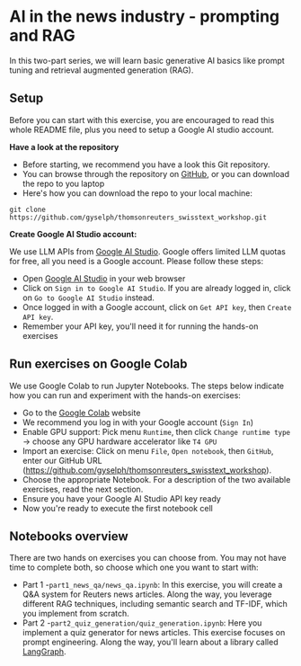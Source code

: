 # AI in the news industry - prompting and RAG

In this two-part series, we will learn basic generative AI basics like prompt tuning and retrieval
augmented generation (RAG).

## Setup

Before you can start with this exercise, you are encouraged to read this whole README file, plus you need to setup a Google AI studio account.

**Have a look at the repository**

- Before starting, we recommend you have a look this Git repository.
- You can browse through the repository on [GitHub](https://github.com/gyselph/thomsonreuters_swisstext_workshop), or you can download the repo to you laptop
- Here's how you can download the repo to your local machine:
```
git clone https://github.com/gyselph/thomsonreuters_swisstext_workshop.git
```

**Create Google AI Studio account:**

We use LLM APIs from [Google AI Studio](https://aistudio.google.com/). Google offers limited LLM quotas for free, all you need is a Google account. Please follow these steps:
- Open [Google AI Studio](https://aistudio.google.com/welcome) in your web browser
- Click on ``Sign in to Google AI Studio``. If you are already logged in, click on ``Go to Google AI Studio`` instead.
- Once logged in with a Google account, click on ``Get API key``, then ``Create API key``.
- Remember your API key, you'll need it for running the hands-on exercises

## Run exercises on Google Colab

We use Google Colab to run Jupyter Notebooks. The steps below indicate how you can run and experiment with the hands-on exercises:

- Go to the [Google Colab](https://colab.research.google.com/) website
- We recommend you log in with your Google account (``Sign In``)
- Enable GPU support: Pick menu ``Runtime``, then click ``Change runtime type`` -> choose any GPU hardware accelerator like ``T4 GPU``
- Import an exercise: Click on menu ``File``, ``Open notebook``, then ``GitHub``, enter our GitHub URL (https://github.com/gyselph/thomsonreuters_swisstext_workshop).
- Choose the appropriate Notebook. For a description of the two available exercises, read the next section.
- Ensure you have your Google AI Studio API key ready
- Now you're ready to execute the first notebook cell

## Notebooks overview
There are two hands on exercises you can choose from. You may not have
time to complete both, so choose which one you want to start with:

- Part 1 -`part1_news_qa/news_qa.ipynb`: In this exercise, you will create a Q&A system for Reuters news articles.
Along the way, you leverage different RAG techniques, including semantic search and TF-IDF, which you implement from scratch.
- Part 2 -`part2_quiz_generation/quiz_generation.ipynb`: Here you implement a quiz generator for news articles.
This exercise focuses on prompt engineering. Along the way, you'll learn about a library called [LangGraph](https://www.langchain.com/langgraph).